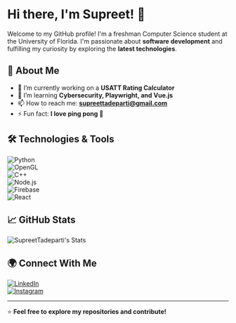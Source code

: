 # Hi there, I'm Supreet! 👋  

Welcome to my GitHub profile! I'm a freshman Computer Science student at the University of Florida. I'm passionate about **software development** and fulfilling my curiosity by exploring the **latest technologies**.  

## 🚀 About Me  
- 🔭 I’m currently working on a **USATT Rating Calculator**  
- 🌱 I’m learning **Cybersecurity, Playwright, and Vue.js**
- 📫 How to reach me: **supreettadeparti@gmail.com**  
- ⚡ Fun fact: **I love ping pong 🏓**  

## 🛠️ Technologies & Tools  
![Python](https://img.shields.io/badge/Python-3776AB?style=for-the-badge&logo=python&logoColor=white)  
![OpenGL](https://img.shields.io/badge/OpenGL-5586A4?style=for-the-badge&logo=opengl&logoColor=white)  
![C++](https://img.shields.io/badge/C++-00599C?style=for-the-badge&logo=c%2B%2B&logoColor=white)  
![Node.js](https://img.shields.io/badge/Node.js-43853D?style=for-the-badge&logo=node.js&logoColor=white)  
![Firebase](https://img.shields.io/badge/Firebase-FFCA28?style=for-the-badge&logo=firebase&logoColor=black)  
![React](https://img.shields.io/badge/React-20232A?style=for-the-badge&logo=react&logoColor=61DAFB)  

## 📈 GitHub Stats  
![SupreetTadeparti's Stats](https://github-readme-stats.vercel.app/api?username=SupreetTadeparti&theme=vue-dark&show_icons=true&hide_border=true&count_private=true)

## 🌍 Connect With Me  
[![LinkedIn](https://img.shields.io/badge/LinkedIn-0077B5?style=for-the-badge&logo=linkedin&logoColor=white)](www.linkedin.com/in/supreet-tadeparti-a19847235)  
[![Instagram](https://img.shields.io/badge/Instagram-E4405F?style=for-the-badge&logo=instagram&logoColor=white)](https://www.instagram.com/supreetdpalmite/)  

---

⭐️ **Feel free to explore my repositories and contribute!**
